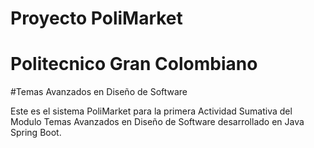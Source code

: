 # Proyecto PoliMarket
# Politecnico Gran Colombiano
#Temas Avanzados en Diseño de Software

Este es el sistema PoliMarket para la primera Actividad Sumativa del Modulo Temas Avanzados en Diseño de Software desarrollado en Java Spring Boot.
